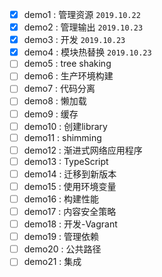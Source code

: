 - [x]   demo1 : 管理资源        `2019.10.22`
- [x]   demo2 : 管理输出        `2019.10.23`
- [x]   demo3 : 开发            `2019.10.23`
- [x]   demo4 : 模块热替换       `2019.10.23`
- [ ]   demo5 : tree shaking     
- [ ]   demo6 : 生产环境构建     
- [ ]   demo7 : 代码分离     
- [ ]   demo8 : 懒加载     
- [ ]   demo9 : 缓存    
- [ ]   demo10 : 创建library     
- [ ]   demo11 : shimming 
- [ ]   demo12 : 渐进式网络应用程序 
- [ ]   demo13 : TypeScript 
- [ ]   demo14 : 迁移到新版本 
- [ ]   demo15 : 使用环境变量
- [ ]   demo16 : 构建性能 
- [ ]   demo17 : 内容安全策略 
- [ ]   demo18 : 开发-Vagrant 
- [ ]   demo19 : 管理依赖 
- [ ]   demo20 : 公共路径 
- [ ]   demo21 : 集成 
